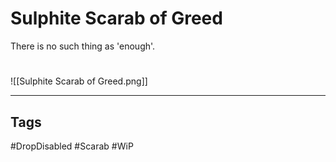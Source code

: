 # Sulphite Scarab of Greed
There is no such thing as 'enough'.

#
![[Sulphite Scarab of Greed.png]]

---
## Tags
#DropDisabled
#Scarab
#WiP 